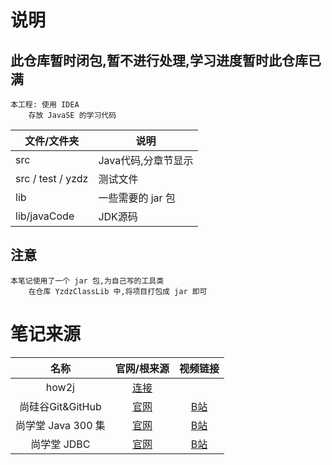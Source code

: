 # 说明

## 此仓库暂时闭包,暂不进行处理,学习进度暂时此仓库已满

```text
本工程: 使用 IDEA
    存放 JavaSE 的学习代码
```

| 文件/文件夹 | 说明 |
|---|---|
| src | Java代码,分章节显示 |
| src / test / yzdz | 测试文件 |
| lib | 一些需要的 jar 包 |
| lib/javaCode | JDK源码 |

## 注意

```text
本笔记使用了一个 jar 包,为自己写的工具类
    在仓库 YzdzClassLib 中,将项目打包成 jar 即可
```

# 笔记来源

| 名称 | 官网/根来源 | 视频链接 |
|:---:|:---:|:---:|
| how2j | [连接](how2j官网) |   |
| 尚硅谷Git&GitHub | [官网](尚硅谷官网) | [B站](https://www.bilibili.com/video/av24441039?from=search&seid=1443581922472429623) |
| 尚学堂 Java 300 集 | [官网](尚学堂官网) | [B站](https://www.bilibili.com/video/av92147257?p=44) |
| 尚学堂 JDBC | [官网](尚硅谷官网) | [B站](https://www.bilibili.com/video/BV1eJ411c7rf?p=4) |

[how2j官网]:  https://www.how2j.cn/
[尚硅谷官网]: http://www.atguigu.com/
[尚学堂官网]: https://www.shsxt.com/

